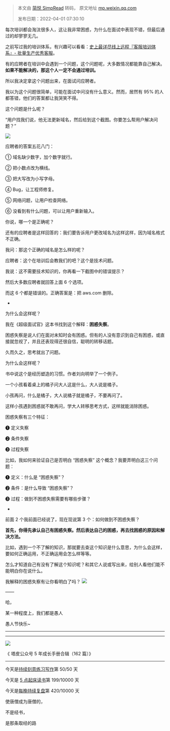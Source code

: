 > 本文由 [简悦 SimpRead](http://ksria.com/simpread/) 转码， 原文地址 [mp.weixin.qq.com](https://mp.weixin.qq.com/s/UNq9BuBafvo4qPrJNdHQ5w)
>
> 发布日期：2022-04-01 07:30:10

每次培训都会淘汰很多人，这让我非常困惑，为什么在面试中表现不错，但最后通过的却寥寥无几。  

之前写过我的培训体系，有兴趣可以看看：[史上最详尽线上远程『客服培训体系』- 批量生产优秀客服](http://mp.weixin.qq.com/s?__biz=MzIwMzA5NTI3NQ==&mid=2649916862&idx=1&sn=43793b20199fd046b6f91c9c6f43042a&chksm=8ed2883ab9a5012c2529cffab4adfe36af22da10a433e64e03012cbcd19204bc7850f9f33467&scene=21#wechat_redirect)。

有的应聘者在培训中会遇到一个问题，这个问题呢，大多数情况都能靠自己解决。**如果不能解决的，那这个人一定不会通过培训。**

所以我决定拿这个问题出来，在面试问应聘者。

我以为这个问题很简单，可能在面试中问没有什么意义。然而，居然有 95% 的人都答错，他们的答案都让我哭笑不得。

这个问题是什么呢？

“用户找我们说，他无法更新域名，然后给到这个截图。你要怎么帮用户解决问题？”

![](https://mmbiz.qpic.cn/mmbiz_png/2qRZ6oIialEBYdj7ROhs1UwnRYlRG66twSsltQrxMBibDphNqkqbxFOp0jSBZuqX7hTfFIocaqZJ32MREwTo0vtA/640?wx_fmt=png)

应聘者的答案五花八门：  

① 域名缺少数字，加个数字就行。

② 把小数点改为横线。

③ 把大写改为小写字母。

④ Bug，让工程师修复。

⑤ 网络问题，让用户检查网络。

⑥ 没看到有什么问题，可以让用户重新输入。

你说，哪一个是正确呢？

还有的应聘者是这样回答的：我们要告诉用户更改域名为这样这样，因为域名格式不正确。

我问：那这个正确的域名是怎么样的呢？  

应聘者：这个在培训后会教我们的吧？这个是技术问题。

我说：这不需要技术知识的，你再看一下截图中的错误提示？

然后大多数应聘者就回答上面 6 个选项。  

而这 6 个都是错误的。正确答案是：把 aws.com 删除。

-

为什么会这样呢？

我在《超级面试官》这本书找到这个解释：**困惑失察**。

困惑失察是说人们在面对未知时会有困惑。但有的人没有意识到自己有困惑，或直接就忽视了，并且还表现得还很自信，聪明的转移话题。

久而久之，思考就出了问题。

为什么会这样呢？

书中说这个是经历塑造的习惯。作者刘向明举了一个例子。

一个小孩看着桌上的橘子问大人这是什么，大人说是橘子。

小孩再问，什么是橘子，大人说橘子就是橘子，不要再问了。  

这样小孩遇到困惑就不敢再问，学大人转移思考方式，这样就能消除困惑。

困惑失察有三个特征：  

❶ 定义失察

❷ 条件失察  

❸ 过程失察  

比如，我如何来验证自己是否明白 “困惑失察” 这个概念？我要弄明白这三个问题：

❶ 定义：什么是 “困惑失察”？

❷ 条件：是什么导致 “困惑失察”？

❸ 过程：做到不困惑失察需要有哪些步骤？

-

前面 2 个我前面已经说了，现在现说第 3 个：如何做到不困惑失察？  

**首先，你得先承认自己有困惑失察。然后表达自己的困惑，再去找困惑的原因和解决方法。**

比如，遇到一个不了解的知识，那就要去查这个知识是什么意思，为什么会这样，要如何正确运用，不正确运用会怎么样等等。  

怎么才知道自己有没有了解这个知识呢？和其它人说或写出来，给别人看他们能不能明白你在说什么。

我解释的困惑失察有让你看明白了吗？ ![](https://mmbiz.qpic.cn/mmbiz_png/2qRZ6oIialEBYdj7ROhs1UwnRYlRG66twicGfF5l24f6rbbEFCJpkgnWM34uWD3ppxhibazZzsOvzbdLQTiczcgoWQ/640?wx_fmt=png)

——

哈，

某一种程度上，我们都是愚人  

愚人节快乐~

* * *

* * *

[![](https://mmbiz.qpic.cn/mmbiz_jpg/2qRZ6oIialEC7HvcceKwK6r9fNAJWFrPvjvY9saswZfTRsUhMib2GETky30roa7NibLF04g3Gs0yMUDeHtDepePsw/640?wx_fmt=jpeg)](https://mp.weixin.qq.com/s?__biz=MzIwMzA5NTI3NQ==&mid=2649917487&idx=1&sn=bcb7511180bc02d71ed255477345d157&chksm=8ed285abb9a50cbd7a69c7b53b6661ef81e0ab8532ba714c8176e9e164d8d42708a45494ae15&token=835924073&lang=zh_CN&scene=21#wechat_redirect)  

《 塔皮公众号 5 年成长手册合辑（162 篇）》

* * *

  

今天是[持续刻意练习写作](http://mp.weixin.qq.com/s?__biz=MzIwMzA5NTI3NQ==&mid=2649917473&idx=1&sn=820e2212df3f659eef0d03d83770cb9b&chksm=8ed285a5b9a50cb30d109fad21f8baeda4357633e89502e3eb09bb7fc3b916fc4030c9778522&scene=21#wechat_redirect)第 50/50 天

今天是 [5 点起床读书](https://mp.weixin.qq.com/s?__biz=MzIwMzA5NTI3NQ==&mid=2649910546&idx=1&sn=65b422dc1f32c5ed3ce3641cd94c698a&chksm=8ed26096b9a5e98079a1d9c6a6910fa5603a17b3767e9e908af827c0a843bbc0a8853e484493&token=1634201240&lang=zh_CN&scene=21#wechat_redirect)第 199/10000 天

今天是[每晚持续复盘](https://mp.weixin.qq.com/mp/appmsgalbum?__biz=MzIwMzA5NTI3NQ==&action=getalbum&album_id=1740274455186046978&scene=21#wechat_redirect)第 420/10000 天

  

使唐僧成为唐僧的，

不是经书，

是那条取经的路